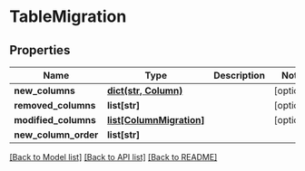 # TableMigration

## Properties
Name | Type | Description | Notes
------------ | ------------- | ------------- | -------------
**new_columns** | [**dict(str, Column)**](Column.md) |  | [optional] 
**removed_columns** | **list[str]** |  | [optional] 
**modified_columns** | [**list[ColumnMigration]**](ColumnMigration.md) |  | [optional] 
**new_column_order** | **list[str]** |  | 

[[Back to Model list]](../README.md#documentation-for-models) [[Back to API list]](../README.md#documentation-for-api-endpoints) [[Back to README]](../README.md)


